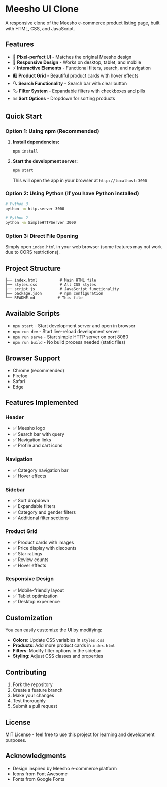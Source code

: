 # Meesho UI Clone

A responsive clone of the Meesho e-commerce product listing page, built with HTML, CSS, and JavaScript.

## Features

- 🎨 **Pixel-perfect UI** - Matches the original Meesho design
- 📱 **Responsive Design** - Works on desktop, tablet, and mobile
- ⚡ **Interactive Elements** - Functional filters, search, and navigation
- 🛍️ **Product Grid** - Beautiful product cards with hover effects
- 🔍 **Search Functionality** - Search bar with clear button
- 🏷️ **Filter System** - Expandable filters with checkboxes and pills
- 📊 **Sort Options** - Dropdown for sorting products

## Quick Start

### Option 1: Using npm (Recommended)

1. **Install dependencies:**
   ```bash
   npm install
   ```

2. **Start the development server:**
   ```bash
   npm start
   ```
   This will open the app in your browser at `http://localhost:3000`

### Option 2: Using Python (if you have Python installed)

```bash
# Python 3
python -m http.server 3000

# Python 2
python -m SimpleHTTPServer 3000
```

### Option 3: Direct File Opening

Simply open `index.html` in your web browser (some features may not work due to CORS restrictions).

## Project Structure

```
├── index.html          # Main HTML file
├── styles.css          # All CSS styles
├── script.js           # JavaScript functionality
├── package.json        # npm configuration
└── README.md          # This file
```

## Available Scripts

- `npm start` - Start development server and open in browser
- `npm run dev` - Start live-reload development server
- `npm run serve` - Start simple HTTP server on port 8080
- `npm run build` - No build process needed (static files)

## Browser Support

- Chrome (recommended)
- Firefox
- Safari
- Edge

## Features Implemented

### Header
- ✅ Meesho logo
- ✅ Search bar with query
- ✅ Navigation links
- ✅ Profile and cart icons

### Navigation
- ✅ Category navigation bar
- ✅ Hover effects

### Sidebar
- ✅ Sort dropdown
- ✅ Expandable filters
- ✅ Category and gender filters
- ✅ Additional filter sections

### Product Grid
- ✅ Product cards with images
- ✅ Price display with discounts
- ✅ Star ratings
- ✅ Review counts
- ✅ Hover effects

### Responsive Design
- ✅ Mobile-friendly layout
- ✅ Tablet optimization
- ✅ Desktop experience

## Customization

You can easily customize the UI by modifying:

- **Colors**: Update CSS variables in `styles.css`
- **Products**: Add more product cards in `index.html`
- **Filters**: Modify filter options in the sidebar
- **Styling**: Adjust CSS classes and properties

## Contributing

1. Fork the repository
2. Create a feature branch
3. Make your changes
4. Test thoroughly
5. Submit a pull request

## License

MIT License - feel free to use this project for learning and development purposes.

## Acknowledgments

- Design inspired by Meesho e-commerce platform
- Icons from Font Awesome
- Fonts from Google Fonts


